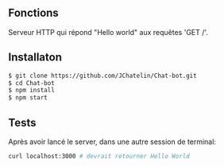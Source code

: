 ## Fonctions

Serveur HTTP qui répond "Hello world" aux requêtes 'GET /'.


## Installaton

 ```sh
$ git clone https://github.com/JChatelin/Chat-bot.git
$ cd Chat-bot
$ npm install
$ npm start
```

## Tests

Après avoir lancé le server, dans une autre session de terminal:

```sh
curl localhost:3000 # devrait retourner Hello World 
```
